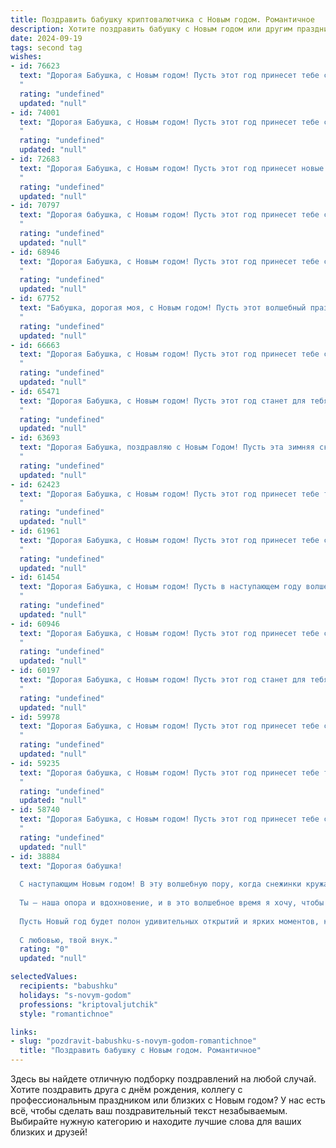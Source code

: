 ```yaml
---
title: Поздравить бабушку криптовалютчика с Новым годом. Романтичное
description: Хотите поздравить бабушку с Новым годом или другим праздником? Наш ИИ создаст незабываемое поздравление, а вы обязательно выделитесь среди других.  
date: 2024-09-19
tags: second tag
wishes:
- id: 76623
  text: "Дорогая Бабушка, с Новым годом! Пусть этот год принесет тебе столько же тепла и радости, сколько ты даришь своим близким. Пусть твоя душа всегда будет светлой, как рождественские огни, а сердце – спокойным, как ночной звездный небосвод. Пусть твоя профессия криптовалютчика приносит тебе только удачу и процветание, как и все твои начинания. Счастливого Нового года! 💖
  "
  rating: "undefined"
  updated: "null"
- id: 74001
  text: "Дорогая Бабушка, с Новым годом! Пусть этот год принесет тебе столько же радости и тепла, сколько ты даришь всем нам. Желаю тебе крепкого здоровья, светлых дней, и чтобы твои криптовалюты росли в цене быстрее, чем елка на Новый год.
  "
  rating: "undefined"
  updated: "null"
- id: 72683
  text: "Дорогая Бабушка, с Новым годом! Пусть этот год принесет новые открытия, блестящие возможности, и пусть ваша душа всегда будет согрета теплом любви и уютом. Пусть криптовалютные горизонты  будут  богаты, а ваш  бизнес  процветает!  С любовью!
  "
  rating: "undefined"
  updated: "null"
- id: 70797
  text: "Дорогая бабушка, с Новым годом! Пусть этот год принесет тебе столько же радости и тепла, сколько ты даришь нам каждый день. Пусть праздничный стол будет полон вкусных блюд, а дом - светом и любовью. Пусть криптовалютный рынок будет стабильным, а твои инвестиции принесут щедрый урожай!
  "
  rating: "undefined"
  updated: "null"
- id: 68946
  text: "Дорогая Бабушка, с Новым годом! Пусть этот год принесет тебе столько же радости и тепла, сколько ты даешь своим близким. Пусть твой мир будет полон света, любви и пусть звезды криптовалютных бирж всегда светят тебе удачей. 💫
  "
  rating: "undefined"
  updated: "null"
- id: 67752
  text: "Бабушка, дорогая моя, с Новым годом! Пусть этот волшебный праздник принесет тебе море радости, любви и семейного уюта. Здоровья тебе крепкого, как биткоин, и пусть удача всегда будет на твоей стороне, как на растущем рынке криптовалют!
  "
  rating: "undefined"
  updated: "null"
- id: 66663
  text: "Дорогая Бабушка, с Новым годом! Пусть этот год принесет тебе столько же радости, сколько ты приносишь нам своей любовью. Пусть праздничная атмосфера согреет тебя теплом, а волшебство Нового года исполнит все твои самые заветные желания.
  "
  rating: "undefined"
  updated: "null"
- id: 65471
  text: "Дорогая Бабушка, с Новым годом! Пусть этот год станет для тебя таким же теплым и уютным, как твои объятия. Пусть каждый день будет наполнен счастьем и любовью, а твои инвестиции в мир криптовалют принесут тебе не только прибыль, но и новые горизонты возможностей.
  "
  rating: "undefined"
  updated: "null"
- id: 63693
  text: "Дорогая Бабушка, поздравляю с Новым Годом! Пусть эта зимняя сказка принесет тебе радость и тепло, как от уютного домашнего очага, пусть каждый день будет полон счастья, любви и, конечно же, крипто-успехов!
  "
  rating: "undefined"
  updated: "null"
- id: 62423
  text: "Дорогая Бабушка, с Новым годом! Пусть этот год принесет тебе только радость, здоровье и тепло близких. Пусть он станет таким же ярким и счастливым, как твоя любовь к нам.  🎉🍾✨
  "
  rating: "undefined"
  updated: "null"
- id: 61961
  text: "Дорогая Бабушка, с Новым годом! Пусть этот год принесет тебе столько же тепла и любви, сколько ты даришь нам. Пусть звёзды счастья ярко светят над твоей жизнью, как биткоины на крипторынке!
  "
  rating: "undefined"
  updated: "null"
- id: 61454
  text: "Дорогая Бабушка, с Новым годом! Пусть в наступающем году волшебные звезды счастья озарят ваш путь, а криптовалютный портфель порадует новым, блестящим процветанием. Пусть каждый день будет полон радости и любви, как сияющие гирлянды новогодней елки. 💖🎄
  "
  rating: "undefined"
  updated: "null"
- id: 60946
  text: "Дорогая Бабушка, с Новым годом! Пусть этот год принесет тебе столько же тепла и уюта, сколько ты подарила нам за свою жизнь. Здоровья тебе крепкого, радости – безграничной, а в кошельке – пусть всегда водится не только рубль, но и криптовалюта!
  "
  rating: "undefined"
  updated: "null"
- id: 60197
  text: "Дорогая Бабушка, с Новым годом! Пусть этот год станет для тебя настоящим волшебством, словно из самых сказочных историй. Пусть каждый день приносит радость, тепло и уют. 🎄🎊
  "
  rating: "undefined"
  updated: "null"
- id: 59978
  text: "Дорогая Бабушка, с Новым годом! Пусть этот год принесет тебе столько же блеска и сияния, сколько у криптовалют на пике роста! Пусть удача тебе улыбается, а счастье всегда будет рядом, как надежная монета в твоем кошельке.
  "
  rating: "undefined"
  updated: "null"
- id: 59235
  text: "Дорогая бабушка, с Новым годом! Пусть этот год принесет тебе только светлые моменты, уют и тепло, а крипто-рынок подарит тебе стабильность и процветание. Пусть все твои мечты сбудутся, а любовь и здоровье всегда будут рядом.
  "
  rating: "undefined"
  updated: "null"
- id: 58740
  text: "Дорогая Бабушка, с Новым годом! Пусть этот год принесет тебе столько же радости и любви, сколько криптовалют принесет твоему любимому внуку! Желаю тебе крепкого здоровья, счастливых моментов и уютных вечеров под мерцание праздничной гирлянды.
  "
  rating: "undefined"
  updated: "null"
- id: 38884
  text: "Дорогая бабушка!
  
  С наступающим Новым годом! В эту волшебную пору, когда снежинки кружатся в танце, а надежды наполняют сердце, хочу пожелать тебе море радости и крепкого здоровья. Пусть каждый день приносит свежие идеи, как в мире криптовалют, где каждое решение — это шаг к успеху.
  
  Ты — наша опора и вдохновение, и в это волшебное время я хочу, чтобы ты знала: ты ценна не только своим мудрым советом, но и своей добротой, которая согревает сердца всех вокруг.
  
  Пусть Новый год будет полон удивительных открытий и ярких моментов, как многогранен мир возможностей, который ты так хорошо знаешь. Желаю счастья, любви и много приятных сюрпризов!
  
  С любовью, твой внук."
  rating: "0"
  updated: "null"

selectedValues:
  recipients: "babushku"
  holidays: "s-novym-godom"
  professions: "kriptovaljutchik"
  style: "romantichnoe"

links:
- slug: "pozdravit-babushku-s-novym-godom-romantichnoe"
  title: "Поздравить бабушку с Новым годом. Романтичное"
---
```


Здесь вы найдете отличную подборку поздравлений на любой случай. 
Хотите поздравить друга с днём рождения, коллегу с профессиональным праздником или близких с Новым годом? У нас есть всё, чтобы сделать ваш поздравительный текст незабываемым. Выбирайте нужную категорию и находите лучшие слова для ваших близких и друзей!
